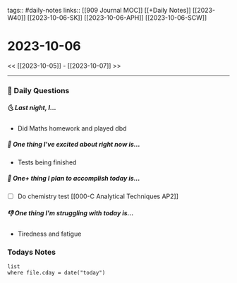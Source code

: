 tags:: #daily-notes 
links:: [[909 Journal MOC]] [[+Daily Notes]] [[2023-W40]] [[2023-10-06-SK]] [[2023-10-06-APH]] [[2023-10-06-SCW]]
# 2023-10-06

<< [[2023-10-05]] - [[2023-10-07]] >>

---
### 📅 Daily Questions
##### 🌜 Last night, I...
- Did Maths homework and played dbd

##### 🙌 One thing I've excited about right now is...
- Tests being finished 

##### 🚀 One+ thing I plan to accomplish today is...
- [ ] Do chemistry test [[000-C Analytical Techniques AP2]]

##### 👎 One thing I'm struggling with today is...
- Tiredness and fatigue

### Todays Notes
```dataview
list 
where file.cday = date("today")
```